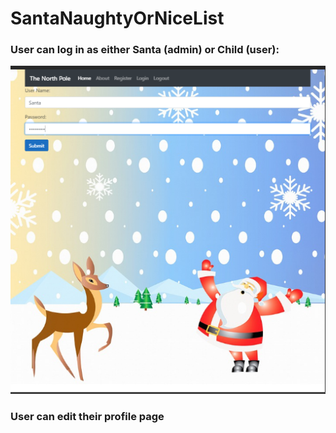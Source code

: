 # SantaNaughtyOrNiceList

<h3>User can log in as either Santa (admin) or Child (user):</h3>

<img src="https://github.com/switch900/SantaNaughtyOrNiceList/blob/master/Images/LoginPage.png?raw=true" />
  

<h3>User can edit their profile page</h3?
<img src="https://github.com/switch900/SantaNaughtyOrNiceList/blob/master/Images/EditProfilePage.png?raw=true" />
